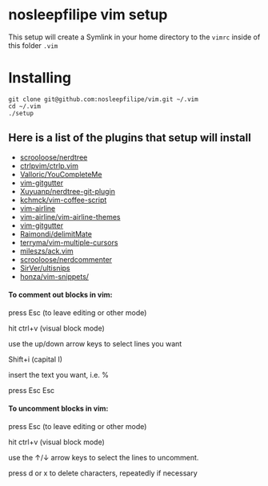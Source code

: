 # nosleepfilipe vim setup

This setup will create a Symlink in your home directory to the `vimrc` inside of this folder `.vim`


# Installing


```
git clone git@github.com:nosleepfilipe/vim.git ~/.vim
cd ~/.vim
./setup
```

## Here is a list of the plugins that setup will install

  - [scrooloose/nerdtree](https://github.com/scrooloose/nerdtree)
  - [ctrlpvim/ctrlp.vim](https://github.com/ctrlpvim/ctrlp.vim)
  - [Valloric/YouCompleteMe](https://github.com/Valloric/YouCompleteMe)
  - [vim-gitgutter](https://github.com/airblade/vim-gitgutter)
  - [Xuyuanp/nerdtree-git-plugin](https://github.com/Xuyuanp/nerdtree-git-plugin)
  - [kchmck/vim-coffee-script](https://github.com/kchmck/vim-coffee-script)
  - [vim-airline](https://github.com/vim-airline/vim-airline)
  - [vim-airline/vim-airline-themes](https://github.com/vim-airline/vim-airline-themes)
  - [vim-gitgutter](https://github.com/airblade/vim-gitgutter)
  - [Raimondi/delimitMate](https://github.com/Raimondi/delimitMate)
  - [terryma/vim-multiple-cursors](https://github.com/terryma/vim-multiple-cursors)
  - [mileszs/ack.vim](https://github.com/mileszs/ack.vim)
  - [scrooloose/nerdcommenter](https://github.com/scrooloose/nerdcommenter)
  - [SirVer/ultisnips](https://github.com/SirVer/ultisnips)
  - [honza/vim-snippets/](https://github.com/honza/vim-snippets/)









#### To comment out blocks in vim:
press Esc (to leave editing or other mode)

hit ctrl+v (visual block mode)

use the up/down arrow keys to select lines you want

Shift+i (capital I)

insert the text you want, i.e. %

press Esc Esc


#### To uncomment blocks in vim:
press Esc (to leave editing or other mode)

hit ctrl+v (visual block mode)

use the ↑/↓ arrow keys to select the lines to uncomment.

press d or x to delete characters, repeatedly if necessary